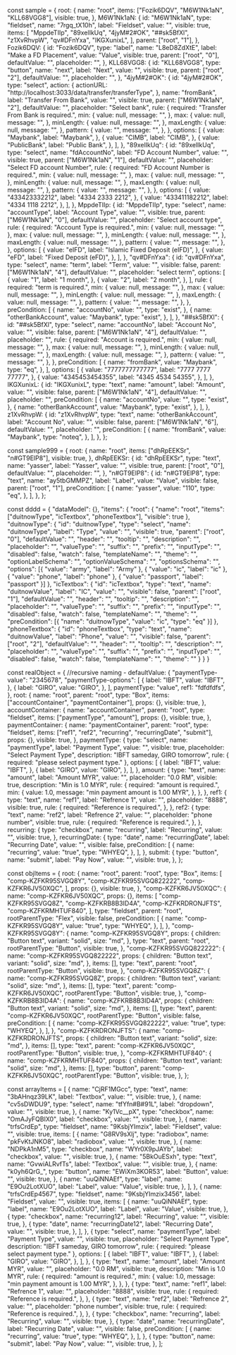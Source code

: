 const sample = {
  root: {
    name: "root",
    items: ["Fozik6DQV", "M6W1Nk1aN", "KLL68VGG8"],
    visible: true,
  },
  M6W1Nk1aN: {
    id: "M6W1Nk1aN",
    type: "fieldset",
    name: "7rgq_tX10h",
    label: "Fieldset",
    value: "",
    visible: true,
    items: [
      "MppdeTIIp",
      "89xelIkUq",
      "4jyM#2#OK",
      "##sk5BfXl",
      "z1XvRhvpW",
      "qv#DFnYxa",
      "IKGXunixL",
    ],
    parent: ["root", "1"],
  },
  Fozik6DQV: {
    id: "Fozik6DQV",
    type: "label",
    name: "L8eD8ZdXtE",
    label: "Make a FD Placement",
    value: "Value",
    visible: true,
    parent: ["root", "0"],
    defaultValue: "",
    placeholder: "",
  },
  KLL68VGG8: {
    id: "KLL68VGG8",
    type: "button",
    name: "next",
    label: "Next",
    value: "",
    visible: true,
    parent: ["root", "2"],
    defaultValue: "",
    placeholder: "",
  },
  "4jyM#2#OK": {
    id: "4jyM#2#OK",
    type: "select",
    action: {
      actionURL: "http://localhost:3033/data/transfer/transferType",
    },
    name: "fromBank",
    label: "Transfer From Bank",
    value: "",
    visible: true,
    parent: ["M6W1Nk1aN", "2"],
    defaultValue: "",
    placeholder: "Select bank",
    rule: {
      required: "Transfer From Bank is required.",
      min: {
        value: null,
        message: "",
      },
      max: {
        value: null,
        message: "",
      },
      minLength: {
        value: null,
        message: "",
      },
      maxLength: {
        value: null,
        message: "",
      },
      pattern: {
        value: "",
        message: "",
      },
    },
    options: [
      {
        value: "Maybank",
        label: "Maybank",
      },
      {
        value: "CIMB",
        label: "CIMB",
      },
      {
        value: "PublicBank",
        label: "Public Bank",
      },
    ],
  },
  "89xelIkUq": {
    id: "89xelIkUq",
    type: "select",
    name: "fdAccountNo",
    label: "FD Account Number",
    value: "",
    visible: true,
    parent: ["M6W1Nk1aN", "1"],
    defaultValue: "",
    placeholder: "Select FD account Number",
    rule: {
      required: "FD Account Number is required.",
      min: {
        value: null,
        message: "",
      },
      max: {
        value: null,
        message: "",
      },
      minLength: {
        value: null,
        message: "",
      },
      maxLength: {
        value: null,
        message: "",
      },
      pattern: {
        value: "",
        message: "",
      },
    },
    options: [
      {
        value: "433423332212",
        label: "4334 2333 2212",
      },
      {
        value: "433411182212",
        label: "4334 1118 2212",
      },
    ],
  },
  MppdeTIIp: {
    id: "MppdeTIIp",
    type: "select",
    name: "accountType",
    label: "Account Type",
    value: "",
    visible: true,
    parent: ["M6W1Nk1aN", "0"],
    defaultValue: "",
    placeholder: "Select account type",
    rule: {
      required: "Account Type is required.",
      min: {
        value: null,
        message: "",
      },
      max: {
        value: null,
        message: "",
      },
      minLength: {
        value: null,
        message: "",
      },
      maxLength: {
        value: null,
        message: "",
      },
      pattern: {
        value: "",
        message: "",
      },
    },
    options: [
      {
        value: "eIFD",
        label: "Islamic Fixed Deposit (eIFD)",
      },
      {
        value: "eFD",
        label: "Fixed Deposit (eFD)",
      },
    ],
  },
  "qv#DFnYxa": {
    id: "qv#DFnYxa",
    type: "select",
    name: "term",
    label: "Term",
    value: "",
    visible: false,
    parent: ["M6W1Nk1aN", "4"],
    defaultValue: "",
    placeholder: "select term",
    options: [
      {
        value: "1",
        label: "1 month",
      },
      {
        value: "2",
        label: "2 month",
      },
    ],
    rule: {
      required: "term is required.",
      min: {
        value: null,
        message: "",
      },
      max: {
        value: null,
        message: "",
      },
      minLength: {
        value: null,
        message: "",
      },
      maxLength: {
        value: null,
        message: "",
      },
      pattern: {
        value: "",
        message: "",
      },
    },
    preCondition: [
      {
        name: "accountNo",
        value: "",
        type: "exist",
      },
      {
        name: "otherBankAccount",
        value: "Maybank",
        type: "exist",
      },
    ],
  },
  "##sk5BfXl": {
    id: "##sk5BfXl",
    type: "select",
    name: "accountNo",
    label: "Account No",
    value: "",
    visible: false,
    parent: ["M6W1Nk1aN", "4"],
    defaultValue: "",
    placeholder: "",
    rule: {
      required: "Account is required.",
      min: {
        value: null,
        message: "",
      },
      max: {
        value: null,
        message: "",
      },
      minLength: {
        value: null,
        message: "",
      },
      maxLength: {
        value: null,
        message: "",
      },
      pattern: {
        value: "",
        message: "",
      },
    },
    preCondition: [
      {
        name: "fromBank",
        value: "Maybank",
        type: "eq",
      },
    ],
    options: [
      {
        value: "7777777777777",
        label: "7777 7777 77777",
      },
      {
        value: "4345453454355",
        label: "4345 4534 54355",
      },
    ],
  },
  IKGXunixL: {
    id: "IKGXunixL",
    type: "text",
    name: "amount",
    label: "Amount",
    value: "",
    visible: false,
    parent: ["M6W1Nk1aN", "4"],
    defaultValue: "",
    placeholder: "",
    preCondition: [
      {
        name: "accountNo",
        value: "",
        type: "exist",
      },
      {
        name: "otherBankAccount",
        value: "Maybank",
        type: "exist",
      },
    ],
  },
  z1XvRhvpW: {
    id: "z1XvRhvpW",
    type: "text",
    name: "otherBankAccount",
    label: "Account No",
    value: "",
    visible: false,
    parent: ["M6W1Nk1aN", "6"],
    defaultValue: "",
    placeholder: "",
    preCondition: [
      {
        name: "fromBank",
        value: "Maybank",
        type: "noteq",
      },
    ],
  },
};

const sample999 = {
  root: {
    name: "root",
    items: ["dhRpEEKSr", "n#GT9ElP8"],
    visible: true,
  },
  dhRpEEKSr: {
    id: "dhRpEEKSr",
    type: "text",
    name: "yasser",
    label: "Yasser",
    value: "",
    visible: true,
    parent: ["root", "0"],
    defaultValue: "",
    placeholder: "",
  },
  "n#GT9ElP8": {
    id: "n#GT9ElP8",
    type: "text",
    name: "ay5tbGMMPZ",
    label: "Label",
    value: "Value",
    visible: false,
    parent: ["root", "1"],
    preCondition: [
      {
        name: "yasser",
        value: "110",
        type: "eq",
      },
    ],
  },
};


const dddd = { "dataModel": {}, "items": { "root": { "name": "root", "items": ["duitnowType", "icTextbox", "phoneTextbox"], "visible": true }, "duitnowType": { "id": "duitnowType", "type": "select", "name": "duitnowType", "label": "Type", "value": "", "visible": true, "parent": ["root", "0"], "defaultValue": "", "header": "", "tooltip": "", "description": "", "placeholder": "", "valueType": "", "suffix": "", "prefix": "", "inputType": "", "disabled": false, "watch": false, "templateName": "", "theme": "", "optionLabelSchema": "", "optionValueSchema": "", "optionsSchema": "", "options": [{ "value": "army", "label": "Army" }, { "value": "ic", "label": "ic" }, { "value": "phone", "label": "phone" }, { "value": "passport", "label": "passport" }] }, "icTextbox": { "id": "icTextbox", "type": "text", "name": "duitnowValue", "label": "IC", "value": "", "visible": false, "parent": ["root", "1"], "defaultValue": "", "header": "", "tooltip": "", "description": "", "placeholder": "", "valueType": "", "suffix": "", "prefix": "", "inputType": "", "disabled": false, "watch": false, "templateName": "", "theme": "", "preCondition": [{ "name": "duitnowType", "value": "ic", "type": "eq" }] }, "phoneTextbox": { "id": "phoneTextbox", "type": "text", "name": "duitnowValue", "label": "Phone", "value": "", "visible": false, "parent": ["root", "2"], "defaultValue": "", "header": "", "tooltip": "", "description": "", "placeholder": "", "valueType": "", "suffix": "", "prefix": "", "inputType": "", "disabled": false, "watch": false, "templateName": "", "theme": "" } } }


const realObject = {
  //recursive naming -
  defaultValue: {
    "paymentType-value": "2345678",
    "paymentType-options": [
      {
        label: "IBFT",
        value: "IBFT",
      },
      {
        label: "GIRO",
        value: "GIRO",
      },
    ],
    paymentType: "value",
    ref1: "fdfdfdfs",
  },
  root: {
    name: "root",
    parent: "root",
    type: "Box",
    items: ["accountContainer", "paymentContainer"],
    props: {},
    visible: true,
  },
  accountContainer: {
    name: "accountContainer",
    parent: "root",
    type: "fieldset",
    items: ["paymentType", "amount"],
    props: {},
    visible: true,
  },
  paymentContainer: {
    name: "paymentContainer",
    parent: "root",
    type: "fieldset",
    items: ["ref1", "ref2", "recurring", "recurringDate", "submit"],
    props: {},
    visible: true,
  },
  paymentType: {
    type: "select",
    name: "paymentType",
    label: "Payment Type",
    value: "",
    visible: true,
    placeholder: "Select Payment Type",
    description: "IBFT sameday, GIRO tomorrow",
    rule: { required: "please select payment type." },
    options: [
      {
        label: "IBFT",
        value: "IBFT",
      },
      {
        label: "GIRO",
        value: "GIRO",
      },
    ],
  },
  amount: {
    type: "text",
    name: "amount",
    label: "Amount MYR",
    value: "",
    placeholder: "0.0 RM",
    visible: true,
    description: "Min is 1.0 MYR",
    rule: {
      required: "amount is required.",
      min: {
        value: 1.0,
        message: "min payment amount is 1.00 MYR",
      },
    },
  },
  ref1: {
    type: "text",
    name: "ref1",
    label: "Refrence 1",
    value: "",
    placeholder: "8888",
    visible: true,
    rule: {
      required: "Reference is required.",
    },
  },
  ref2: {
    type: "text",
    name: "ref2",
    label: "Refrence 2",
    value: "",
    placeholder: "phone number",
    visible: true,
    rule: {
      required: "Reference is required.",
    },
  },
  recurring: {
    type: "checkbox",
    name: "recurring",
    label: "Recurring",
    value: "",
    visible: true,
  },
  recurringDate: {
    type: "date",
    name: "recurringDate",
    label: "Recurring Date",
    value: "",
    visible: false,
    preCondition: [
      {
        name: "recurring",
        value: "true",
        type: "WHYEQ",
      },
    ],
  },
  submit: {
    type: "button",
    name: "submit",
    label: "Pay Now",
    value: "",
    visible: true,
  },
};

const objItems = {
  root: {
    name: "root",
    parent: "root",
    type: "Box",
    items: [
      "comp-KZFKR95SVGQ8Y",
      "comp-KZFKR95SVGQ822222",
      "comp-KZFKR6JV50XQC",
    ],
    props: {},
    visible: true,
  },
  "comp-KZFKR6JV50XQC": {
    name: "comp-KZFKR6JV50XQC",
    props: {},
    items: [
      "comp-KZFKR95SVGQ8Z",
      "comp-KZFKRB8B3ID4A",
      "comp-KZFKRDRONJFTS",
      "comp-KZFKRMHTUF840",
    ],
    type: "fieldset",
    parent: "root",
    rootParentType: "Flex",
    visible: false,
    preCondition: [
      {
        name: "comp-KZFKR95SVGQ8Y",
        value: "true",
        type: "WHYEQ",
      },
    ],
  },
  "comp-KZFKR95SVGQ8Y": {
    name: "comp-KZFKR95SVGQ8Y",
    props: {
      children: "Button text",
      variant: "solid",
      size: "md",
    },
    type: "text",
    parent: "root",
    rootParentType: "Button",
    visible: true,
  },
  "comp-KZFKR95SVGQ822222": {
    name: "comp-KZFKR95SVGQ822222",
    props: {
      children: "Button text",
      variant: "solid",
      size: "md",
    },
    items: [],
    type: "text",
    parent: "root",
    rootParentType: "Button",
    visible: true,
  },
  "comp-KZFKR95SVGQ8Z": {
    name: "comp-KZFKR95SVGQ8Z",
    props: {
      children: "Button text",
      variant: "solid",
      size: "md",
    },
    items: [],
    type: "text",
    parent: "comp-KZFKR6JV50XQC",
    rootParentType: "Button",
    visible: true,
  },
  "comp-KZFKRB8B3ID4A": {
    name: "comp-KZFKRB8B3ID4A",
    props: {
      children: "Button text",
      variant: "solid",
      size: "md",
    },
    items: [],
    type: "text",
    parent: "comp-KZFKR6JV50XQC",
    rootParentType: "Button",
    visible: false,
    preCondition: [
      {
        name: "comp-KZFKR95SVGQ822222",
        value: "true",
        type: "WHYEQ",
      },
    ],
  },
  "comp-KZFKRDRONJFTS": {
    name: "comp-KZFKRDRONJFTS",
    props: {
      children: "Button text",
      variant: "solid",
      size: "md",
    },
    items: [],
    type: "text",
    parent: "comp-KZFKR6JV50XQC",
    rootParentType: "Button",
    visible: true,
  },
  "comp-KZFKRMHTUF840": {
    name: "comp-KZFKRMHTUF840",
    props: {
      children: "Button text",
      variant: "solid",
      size: "md",
    },
    items: [],
    type: "button",
    parent: "comp-KZFKR6JV50XQC",
    rootParentType: "Button",
    visible: true,
  },
};

const arrayItems = [
  {
    name: "CjRF1MGcc",
    type: "text",
    name: "3bAHnqz39LK",
    label: "Textbox",
    value: "",
    visible: true,
  },
  {
    name: "cv5sDWDU9",
    type: "select",
    name: "tfYfn#B#91L",
    label: "dropdown",
    value: "",
    visible: true,
  },
  {
    name: "Ky1Vc__pX",
    type: "checkbox",
    name: "OmAJyFQBIX0",
    label: "checkbox",
    value: "",
    visible: true,
  },
  {
    name: "trfsCrdEp",
    type: "fieldset",
    name: "9KsbjYImzix",
    label: "Fieldset",
    value: "",
    visible: true,
    items: [
      {
        name: "G8RV9sXlj",
        type: "radiobox",
        name: "pkFvKtJNKO8",
        label: "radiobox",
        value: "",
        visible: true,
      },
      {
        name: "NDPkA1nM5",
        type: "checkbox",
        name: "WYr0X9pJAYb",
        label: "checkbox",
        value: "",
        visible: true,
      },
      {
        name: "5BkOuESxh",
        type: "text",
        name: "GvwiALRvfTs",
        label: "Textbox",
        value: "",
        visible: true,
      },
      {
        name: "k0yh6QrG_",
        type: "button",
        name: "EWiXm3KOR53",
        label: "Button",
        value: "",
        visible: true,
      },
      {
        name: "uuQiNNAEf",
        type: "label",
        name: "E9Ou2LotXUO",
        label: "Label",
        value: "Value",
        visible: true,
      },
    ],
  },
  {
    name: "trfsCrdEp4567",
    type: "fieldset",
    name: "9KsbjYImzix3456",
    label: "Fieldset",
    value: "",
    visible: true,
    items: [
      {
        name: "uuQiNNAEf",
        type: "label",
        name: "E9Ou2LotXUO",
        label: "Label",
        value: "Value",
        visible: true,
      },
      {
        type: "checkbox",
        name: "recurring12",
        label: "Recurring",
        value: "",
        visible: true,
      },
      {
        type: "date",
        name: "recurringDate12",
        label: "Recurring Date",
        value: "",
        visible: true,
      },
    ],
  },
  {
    type: "select",
    name: "paymentType",
    label: "Payment Type",
    value: "",
    visible: true,
    placeholder: "Select Payment Type",
    description: "IBFT sameday, GIRO tomorrow",
    rule: { required: "please select payment type." },
    options: [
      {
        label: "IBFT",
        value: "IBFT",
      },
      {
        label: "GIRO",
        value: "GIRO",
      },
    ],
  },
  {
    type: "text",
    name: "amount",
    label: "Amount MYR",
    value: "",
    placeholder: "0.0 RM",
    visible: true,
    description: "Min is 1.0 MYR",
    rule: {
      required: "amount is required.",
      min: {
        value: 1.0,
        message: "min payment amount is 1.00 MYR",
      },
    },
  },
  {
    type: "text",
    name: "ref1",
    label: "Refrence 1",
    value: "",
    placeholder: "8888",
    visible: true,
    rule: {
      required: "Reference is required.",
    },
  },
  {
    type: "text",
    name: "ref2",
    label: "Refrence 2",
    value: "",
    placeholder: "phone number",
    visible: true,
    rule: {
      required: "Reference is required.",
    },
  },
  {
    type: "checkbox",
    name: "recurring",
    label: "Recurring",
    value: "",
    visible: true,
  },
  {
    type: "date",
    name: "recurringDate",
    label: "Recurring Date",
    value: "",
    visible: false,
    preCondition: [
      {
        name: "recurring",
        value: "true",
        type: "WHYEQ",
      },
    ],
  },
  {
    type: "button",
    name: "submit",
    label: "Pay Now",
    value: "",
    visible: true,
  },
];